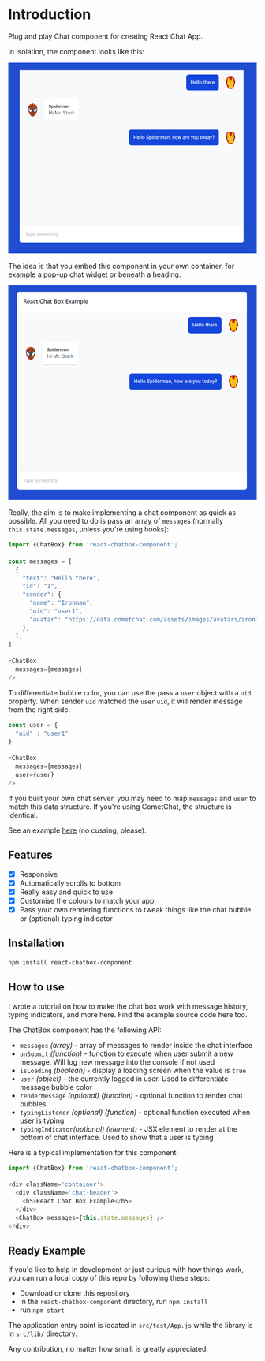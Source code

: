 # Introduction

Plug and play Chat component for creating React Chat App.

In isolation, the component looks like this:

![ChatBox Component](screenshots/headless.png)

The idea is that you embed this component in your own container, for example a pop-up chat widget or beneath a heading:

![ChatBox plugged in](screenshots/embed.png)

Really, the aim is to make implementing a chat component as quick as possible.  All you need to do is pass an array of `message`s (normally `this.state.messages`, unless you're using hooks):

```js
import {ChatBox} from 'react-chatbox-component';

const messages = [
  {
    "text": "Hello there",
    "id": "1",
    "sender": {
      "name": "Ironman",
      "uid": "user1",
      "avatar": "https://data.cometchat.com/assets/images/avatars/ironman.png",
    },
  },
]

<ChatBox
  messages={messages}
/>
```

To differentiate bubble color, you can use the pass a `user` object with a `uid` property. When sender `uid` matched the `user` `uid`, it will render message from the right side.

```js
const user = {
  "uid" : "user1"
}

<ChatBox
  messages={messages}
  user={user}
/>
```

If you built your own chat server, you may need to map `messages` and `user` to match this data structure. If you're using CometChat, the structure is identical.

See an example [here](/src/test/App.js#L16) (no cussing, please).

## Features

- [x] Responsive
- [x] Automatically scrolls to bottom
- [x] Really easy and quick to use
- [x] Customise the colours to match your app
- [x] Pass your own rendering functions to tweak things like the chat bubble or (optional) typing indicator

## Installation

```bash
npm install react-chatbox-component
```

## How to use

I wrote a tutorial on how to make the chat box work with message history, typing indicators, and more here. Find the example source code here too.

The ChatBox component has the following API:

- `messages` _(array)_ - array of messages to render inside the chat interface
- `onSubmit` _(function)_ - function to execute when user submit a new message. Will log new message into the console if not used
- `isLoading` _(boolean)_ - display a loading screen when the value is `true`
- `user` _(object)_ - the currently logged in user. Used to differentiate message bubble color
- `renderMessage` _(optional)_ _(function)_ - optional function to render chat bubbles
- `typingListener` _(optional)_ _(function)_ - optional function executed when user is typing
- `typingIndicator`_(optional)_ _(element)_ - JSX element to render at the bottom of chat interface. Used to show that a user is typing

Here is a typical implementation for this component:

```js
import {ChatBox} from 'react-chatbox-component';

<div className='container'>
  <div className='chat-header'>
    <h5>React Chat Box Example</h5>
  </div>
  <ChatBox messages={this.state.messages} />
</div>
```

## Ready Example

If you'd like to help in development or just curious with how things work, you can run a local copy of this repo by following these steps:

- Download or clone this repository
- In the `react-chatbox-component` directory, run `npm install`
- run `npm start`

The application entry point is located in `src/test/App.js` while the library is in `src/lib/` directory.

Any contribution, no matter how small, is greatly appreciated.

